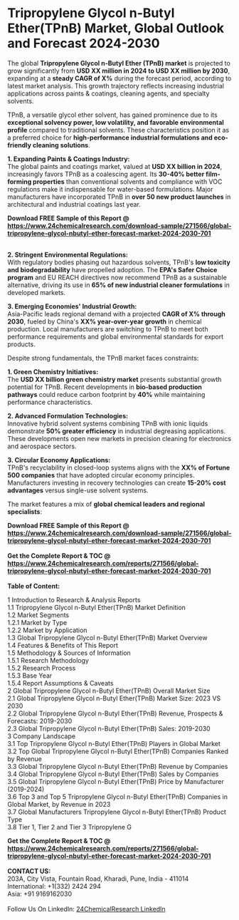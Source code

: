 <h1>Tripropylene Glycol n-Butyl Ether(TPnB) Market, Global Outlook and Forecast 2024-2030</h1><p>The global <strong>Tripropylene Glycol n-Butyl Ether (TPnB) market</strong> is projected to grow significantly from <strong>USD XX million in 2024 to USD XX million by 2030</strong>, expanding at a <strong>steady CAGR of X%</strong> during the forecast period, according to latest market analysis. This growth trajectory reflects increasing industrial applications across paints &amp; coatings, cleaning agents, and specialty solvents.</p><p>TPnB, a versatile glycol ether solvent, has gained prominence due to its <strong>exceptional solvency power, low volatility, and favorable environmental profile</strong> compared to traditional solvents. These characteristics position it as a preferred choice for <strong>high-performance industrial formulations and eco-friendly cleaning solutions</strong>.</p><p><strong>1. Expanding Paints &amp; Coatings Industry:</strong><br>
The global paints and coatings market, valued at <strong>USD XX billion in 2024</strong>, increasingly favors TPnB as a coalescing agent. Its <strong>30-40% better film-forming properties</strong> than conventional solvents and compliance with VOC regulations make it indispensable for water-based formulations. Major manufacturers have incorporated TPnB in <strong>over 50 new product launches</strong> in architectural and industrial coatings last year.</p><div><b>Download FREE Sample of this Report @ 
            <a href="https://www.24chemicalresearch.com/download-sample/271566/global-tripropylene-glycol-nbutyl-ether-forecast-market-2024-2030-701">
            https://www.24chemicalresearch.com/download-sample/271566/global-tripropylene-glycol-nbutyl-ether-forecast-market-2024-2030-701</a></b></div><br><p><strong>2. Stringent Environmental Regulations:</strong><br>
With regulatory bodies phasing out hazardous solvents, TPnB's <strong>low toxicity and biodegradability</strong> have propelled adoption. The <strong>EPA's Safer Choice program</strong> and EU REACH directives now recommend TPnB as a sustainable alternative, driving its use in <strong>65% of new industrial cleaner formulations</strong> in developed markets.</p><p><strong>3. Emerging Economies' Industrial Growth:</strong><br>
Asia-Pacific leads regional demand with a projected <strong>CAGR of X% through 2030</strong>, fueled by China's <strong>XX% year-over-year growth</strong> in chemical production. Local manufacturers are switching to TPnB to meet both performance requirements and global environmental standards for export products.</p><p>Despite strong fundamentals, the TPnB market faces constraints:</p><p><strong>1. Green Chemistry Initiatives:</strong><br>
The <strong>USD XX billion green chemistry market</strong> presents substantial growth potential for TPnB. Recent developments in <strong>bio-based production pathways</strong> could reduce carbon footprint by <strong>40%</strong> while maintaining performance characteristics.</p><p><strong>2. Advanced Formulation Technologies:</strong><br>
Innovative hybrid solvent systems combining TPnB with ionic liquids demonstrate <strong>50% greater efficiency</strong> in industrial degreasing applications. These developments open new markets in precision cleaning for electronics and aerospace sectors.</p><p><strong>3. Circular Economy Applications:</strong><br>
TPnB's recyclability in closed-loop systems aligns with the <strong>XX% of Fortune 500 companies</strong> that have adopted circular economy principles. Manufacturers investing in recovery technologies can create <strong>15-20% cost advantages</strong> versus single-use solvent systems.</p><p>The market features a mix of <strong>global chemical leaders and regional specialists</strong>:</p><div><b>Download FREE Sample of this Report @ 
            <a href="https://www.24chemicalresearch.com/download-sample/271566/global-tripropylene-glycol-nbutyl-ether-forecast-market-2024-2030-701">
            https://www.24chemicalresearch.com/download-sample/271566/global-tripropylene-glycol-nbutyl-ether-forecast-market-2024-2030-701</a></b></div><br><div><b>Get the Complete Report & TOC @ 
            <a href="https://www.24chemicalresearch.com/reports/271566/global-tripropylene-glycol-nbutyl-ether-forecast-market-2024-2030-701">
            https://www.24chemicalresearch.com/reports/271566/global-tripropylene-glycol-nbutyl-ether-forecast-market-2024-2030-701</a></b></div><br>
            <b>Table of Content:</b><p>1 Introduction to Research & Analysis Reports<br />
    1.1 Tripropylene Glycol n-Butyl Ether(TPnB) Market Definition<br />
    1.2 Market Segments<br />
        1.2.1 Market by Type<br />
        1.2.2 Market by Application<br />
    1.3 Global Tripropylene Glycol n-Butyl Ether(TPnB) Market Overview<br />
    1.4 Features & Benefits of This Report<br />
    1.5 Methodology & Sources of Information<br />
        1.5.1 Research Methodology<br />
        1.5.2 Research Process<br />
        1.5.3 Base Year<br />
        1.5.4 Report Assumptions & Caveats<br />
2 Global Tripropylene Glycol n-Butyl Ether(TPnB) Overall Market Size<br />
    2.1 Global Tripropylene Glycol n-Butyl Ether(TPnB) Market Size: 2023 VS 2030<br />
    2.2 Global Tripropylene Glycol n-Butyl Ether(TPnB) Revenue, Prospects & Forecasts: 2019-2030<br />
    2.3 Global Tripropylene Glycol n-Butyl Ether(TPnB) Sales: 2019-2030<br />
3 Company Landscape<br />
    3.1 Top Tripropylene Glycol n-Butyl Ether(TPnB) Players in Global Market<br />
    3.2 Top Global Tripropylene Glycol n-Butyl Ether(TPnB) Companies Ranked by Revenue<br />
    3.3 Global Tripropylene Glycol n-Butyl Ether(TPnB) Revenue by Companies<br />
    3.4 Global Tripropylene Glycol n-Butyl Ether(TPnB) Sales by Companies<br />
    3.5 Global Tripropylene Glycol n-Butyl Ether(TPnB) Price by Manufacturer (2019-2024)<br />
    3.6 Top 3 and Top 5 Tripropylene Glycol n-Butyl Ether(TPnB) Companies in Global Market, by Revenue in 2023<br />
    3.7 Global Manufacturers Tripropylene Glycol n-Butyl Ether(TPnB) Product Type<br />
    3.8 Tier 1, Tier 2 and Tier 3 Tripropylene G</p><div><b>Get the Complete Report & TOC @ 
            <a href="https://www.24chemicalresearch.com/reports/271566/global-tripropylene-glycol-nbutyl-ether-forecast-market-2024-2030-701">
            https://www.24chemicalresearch.com/reports/271566/global-tripropylene-glycol-nbutyl-ether-forecast-market-2024-2030-701</a></b></div><br><b>CONTACT US:</b><br>
            203A, City Vista, Fountain Road, Kharadi, Pune, India - 411014<br>
            International: +1(332) 2424 294<br>
            Asia: +91 9169162030 <br><br>
            Follow Us On LinkedIn: <a href="https://www.linkedin.com/company/24chemicalresearch/">24ChemicalResearch LinkedIn</a>